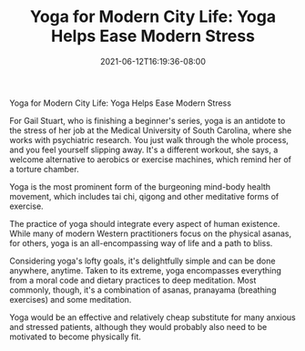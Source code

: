 ﻿---
title: "Yoga for Modern City Life: Yoga Helps Ease Modern Stress"
date: 2021-06-12T16:19:36-08:00
description: "yoga Tips for Web Success"
featured_image: "/images/yoga.jpg"
tags: ["yoga"]
---

Yoga for Modern City Life: Yoga Helps Ease Modern Stress   

For Gail Stuart, who is finishing a beginner's series, yoga is an antidote to the stress of her job at the Medical University of South Carolina, where she works with psychiatric research. You just walk through the whole process, and you feel yourself slipping away. It's a different workout, she says, a welcome alternative to aerobics or exercise machines, which remind her of a torture chamber.

Yoga is the most prominent form of the burgeoning mind-body health movement, which includes tai chi, qigong and other meditative forms of exercise.

The practice of yoga should integrate every aspect of human existence. While many of modern Western practitioners focus on the physical asanas, for others, yoga is an all-encompassing way of life and a path to bliss.

Considering yoga's lofty goals, it's delightfully simple and can be done anywhere, anytime. Taken to its extreme, yoga encompasses everything from a moral code and dietary practices to deep meditation. Most commonly, though, it's a combination of asanas, pranayama (breathing exercises) and some meditation. 

Yoga would be an effective and relatively cheap substitute for many anxious and stressed patients, although they would probably also need to be motivated to become physically fit.

